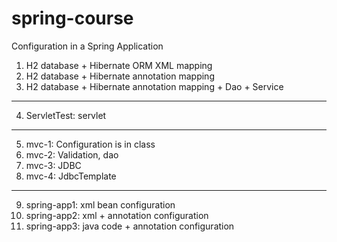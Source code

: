 # spring-course

Configuration in a Spring Application

1) H2 database + Hibernate ORM XML mapping
2) H2 database + Hibernate annotation mapping
3) H2 database + Hibernate annotation mapping + Dao + Service
------------------------------------------
4) ServletTest: servlet
------------------------------------------
5) mvc-1: Configuration is in class 
6) mvc-2: Validation, dao
7) mvc-3: JDBC
8) mvc-4: JdbcTemplate
------------------------------------------
9) spring-app1: xml bean configuration
10) spring-app2: xml + annotation configuration
11) spring-app3: java code + annotation configuration
 

